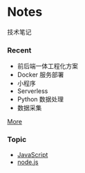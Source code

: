 # Notes

技术笔记

### Recent

- 前后端一体工程化方案
- Docker 服务部署
- 小程序
- Serverless
- Python 数据处理
- 数据采集

[More](https://github.com/tvrcgo/notes/issues)

### Topic
- [JavaScript](https://github.com/tvrcgo/notes/labels/JavaScript)
- [node.js](https://github.com/tvrcgo/notes/labels/node.js)
